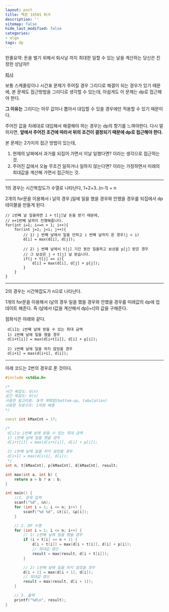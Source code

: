 ```yaml
---
layout: post
title: 백준 14501 퇴사
description: ''
sitemap: false
hide_last_modified: false
categories:
- algo
tags: dp
---
```

한줄요약: 돈을 벌기 위해서 퇴사날 까지 최대한 일할 수 있는 날을 계산하는 당신은 진정한 상남자!!

[퇴사](https://www.acmicpc.net/problem/14501)

보통 스케줄링이나 시간표 문제가 주어질 경우 그리디로 해결이 되는 경우가 있기 때문에, 본 문제도 접근방법을 그리디로 생각할 수 있는데, 아쉽게도 이 문제는 dp로 접근해야 한다.

**그 이유는** 그리디는 아무 값이나 뽑아서 대입할 수 있을 경우에만 적용할 수 있기 때문이다.

주어진 값을 차례대로 대입해서 해결해야 하는 경우는 dp의 향기를 느껴야한다. 다시 말하자면, **앞에서 주어진 조건에 따라서 뒤의 조건이 결정되기 때문에 dp로 접근해야 한다.**

본 문제는 2가지의 접근 방법이 있는데, 

1. 현재의 날짜에서 과거를 되집어 가면서 이날 일했다면? 이라는 생각으로 접근하는 것.
2. 주어진 값에서 오늘 무조건 일하거나 일하지 않는다면? 이라는 가정하면서 미래의 최대값을 계산해 가면서 접근하는 것.

***

1의 경우는 시간복잡도가 수열로 나타난다, 1+2+3..(n-1) + n

2개의 for문을 이용해서 i 날의 경우 j일에 일을 했을 경우와 안했을 경우를 되집에서 dp테이블을 만들게 된다.

    // i번째 날 일을하면 i + t[j]날 돈을 받기 때문에,
    // n+1번째 날까지 진행해줍니다.
    for(int i=1; i<=n + 1; i++){
    	for(int j=1; j<i; j++){
    	    // 1) j 번째 날에서 일을 안하고 i 번째 날까지 온 경우(j < i)
        	d[i] = max(d[i], d[j]);
            
        	// 2) j 번째 날에서 t[j] 기간 동안 일을하고 보상을 p[j] 받은 경우
            // 그 보상은 j + t[j] 날 받습니다.
            if(j + t[j] == i){
            	d[i] = max(d[i], d[j] + p[j]);
        	}        
        }
    }

***

2의 경우는 시간복잡도가 n으로 나타난다.

1개의 for문을 이용해서 i날의 경우 일을 했을 경우와 안했을 경우를 미래값의 dp에 업데이트 해준다. 즉 i날에서 t값을 계산해서 dp\[i+t\]의 값을 구해준다.

점화식은 아래와 같다.

     d[i]는 i번째 날에 받을 수 있는 최대 금액
     1) i번째 날에 일을 했을 경우
     d[i+t[i]] = max(d[i+t[i]], d[i] + p[i]);
    
     2) i번째 날에 일을 하지 않았을 경우
     d[i+1] = max(d[i+1], d[i]);

***

아래 코드는 2번의 경우로 푼 것이다.

```cpp
#include <stdio.h>

/*
시간 복잡도: O(n)
공간 복잡도: O(n)
사용한 알고리즘: 동적 계획법(bottom-up, tabulation)
사용한 자료구조: 1차원 배열
*/

const int kMaxCnt = 17;

/*
 d[i]는 i번째 날에 받을 수 있는 최대 금액
 1) i번째 날에 일을 했을 경우
 d[i+t[i]] = max(d[i+t[i]], d[i] + p[i]);

 2) i번째 날에 일을 하지 않았을 경우
 d[i+1] = max(d[i+1], d[i]);
 */
int n, t[kMaxCnt], p[kMaxCnt], d[kMaxCnt], result;

int max(int a, int b) {
	return a > b ? a : b;
}

int main() {
	//1. 문제 입력
	scanf("%d", &n);
	for (int i = 1; i <= n; i++) {
		scanf("%d %d", &t[i], &p[i]);
	}

	// 2. DP 수행
	for (int i = 1; i <= n; i++) {
		// 1) i번째 날에 일을 했을 경우
		if (i + t[i] <= n + 1) {
			d[i + t[i]] = max(d[i + t[i]], d[i] + p[i]);
			// 최대값 갱신
			result = max(result, d[i + t[i]]);
		}

		// 2) i번째 날에 일을 하지 않았을 경우
		d[i + 1] = max(d[i + 1], d[i]);
		// 최대값 갱신
		result = max(result, d[i + 1]);
	}

	// 3. 출력
	printf("%d\n", result);
}
```
